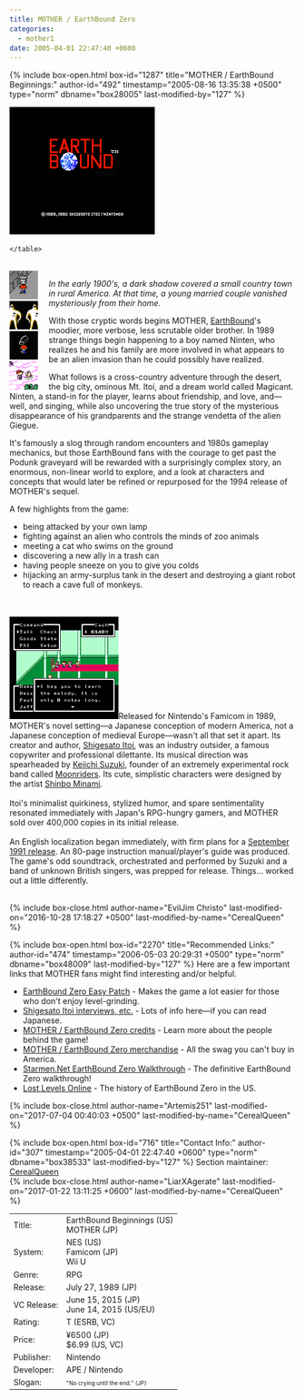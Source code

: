 ```yaml
---
title: MOTHER / EarthBound Zero
categories:
  - mother1
date: 2005-04-01 22:47:40 +0600
---
```

{% include box-open.html box-id="1287" title="MOTHER / EarthBound Beginnings:" author-id="492" timestamp="2005-08-16 13:35:38 +0500" type="norm" dbname="box28005" last-modified-by="127" %}
<div class="gameinfo">
	<img src="titleVC.png" alt="EarthBound Beginnings / MOTHER" />
	<table>
		<tr>
			<td class="label">Title:</td>
			<td>EarthBound Beginnings (US)<br />MOTHER (JP)</td>
		</tr>
		<tr>
			<td class="label">System:</td>
			<td>NES (US)<br />Famicom (JP)<br />Wii U</td>
		</tr>
		<tr>
			<td class="label">Genre:</td>
			<td>RPG</td>
		</tr>
		<tr>
			<td class="label">Release:</td>
			<td>July 27, 1989 (JP)</td>
		</tr>
		<tr>
			<td class="label">VC Release:</td>
			<td>June 15, 2015 (JP)<br />June 14, 2015 (US/EU)</td>
		</tr>
		<tr>
			<td class="label">Rating:</td>
			<td>T (ESRB, VC)</td>
		</tr>
		<tr>
			<td class="label">Price:</td>
			<td>¥6500 (JP)<br />$6.99 (US, VC)</td>
		</tr>
		<tr>
			<td class="label">Publisher:</td>
			<td>Nintendo</td>
		</tr>
		<tr>
			<td class="label">Developer:</td>
			<td>APE / Nintendo</td>
		</tr>
		<tr>
			<td class="label">Slogan:</td>
			<td><font size="1">"No crying until the end." (JP)</font></td>
		</tr>

	</table>
</div><br />
<div style="float: left; width: 55px; margin: 0 1em 0 0;">
<a class="picleft" href="images/screenshots/garbagepick.png" title="Free Bottle Rockets!"><img src="images/screenshots/garbagepickt.png" width="50" height="50" /></a><br /><a class="picleft" href="images/screenshots/finalstarmen.png" title="Last Starmen"><img src="images/screenshots/finalstarment.png" width="50" height="50" /></a><br /><a class="picleft" href="images/screenshots/nintenthegraverobber.png" title="Casket Opening"><img src="images/screenshots/nintenthegraverobbert.png" width="50" height="50" /></a><br /><a class="picleft" href="images/screenshots/swimcat.png" title="Swimming Cat"><img src="images/screenshots/swimcatt.png" width="50" height="50" /></a><br />
</div>
<p><em>In the early 1900's, a dark shadow covered a small country town in rural America. At that time, a young married couple vanished mysteriously from their home.</em></p>

<p>With those cryptic words begins MOTHER, <a href="http://starmen.net/mother2">EarthBound</a>'s moodier, more verbose, less scrutable older brother. In 1989 strange things begin happening to a boy named Ninten, who realizes he and his family are more involved in what appears to be an alien invasion than he could possibly have realized.</p>

<p>What follows is a cross-country adventure through the desert, the big city, ominous Mt. Itoi, and a dream world called Magicant. Ninten, a stand-in for the player, learns about friendship, and love, and—well, and singing, while also uncovering the true story of the mysterious disappearance of his grandparents and the strange vendetta of the alien Giegue.</p>

<p>It's famously a slog through random encounters and 1980s gameplay mechanics, but those EarthBound fans with the courage to get past the Podunk graveyard will be rewarded with a surprisingly complex story, an enormous, non-linear world to explore, and a look at characters and concepts that would later be refined or repurposed for the 1994 release of MOTHER's sequel.</p>

<p>
A few highlights from the game:
<ul>
 <li>being attacked by your own lamp</li>
 <li>fighting against an alien who controls the minds of zoo animals</li>
 <li>meeting a cat who swims on the ground</li>
 <li>discovering a new ally in a trash can</li>
 <li>having people sneeze on you to give you colds</li>
 <li>hijacking an army-surplus tank in the desert and destroying a giant robot to reach a cave full of monkeys.</li>
</ul>
<br /><br />
<img src="mary.png" width="192" height="180" alt="In-game MOTHER Screenshot" class="picright" />Released for Nintendo's Famicom in 1989, MOTHER's novel setting—a Japanese conception of modern America, not a Japanese conception of medieval Europe—wasn't all that set it apart. Its creator and author, <a href="http://starmen.net/credits/shigesatoitoi.php">Shigesato Itoi</a>, was an industry outsider, a famous copywriter and professional dilettante. Its musical direction was spearheaded by <a href="http://starmen.net/credits/keiichisuzuki.php">Keiichi Suzuki</a>, founder of an extremely experimental rock band called <a href="http://www.youtube.com/watch?v=pldpl5Zf_J4">Moonriders</a>. Its cute, simplistic characters were designed by the artist <a href="http://starmen.net/credits/shinbominami.php">Shinbo Minami</a>.<br />
<br />
Itoi's minimalist quirkiness, stylized humor, and spare sentimentality resonated immediately with Japan's RPG-hungry gamers, and MOTHER sold over 400,000 copies in its initial release.<br />
<br />
An English localization began immediately, with firm plans for a <a href="http://starmen.net/mother1/images/publication/eb0preview.jpg">September 1991 release</a>. An 80-page instruction manual/player's guide was produced. The game's odd soundtrack, orchestrated and performed by Suzuki and a band of unknown British singers, was prepped for release. Things… worked out a little differently. <br />
</p>
<br class="cleary" />
{% include box-close.html author-name="EvilJim Christo" last-modified-on="2016-10-28 17:18:27 +0500" last-modified-by-name="CerealQueen" %}

{% include box-open.html box-id="2270" title="Recommended Links:" author-id="474" timestamp="2006-05-03 20:29:31 +0500" type="norm" dbname="box48009" last-modified-by="127" %}
Here are a few important links that MOTHER fans might find interesting and/or helpful.<br />
<ul>
 <li><a href="/mother1/easypatch">EarthBound Zero Easy Patch</a> - Makes the game a lot easier for those who don't enjoy level-grinding.</li>

 <li><a href="http://www.1101.com/MOTHER/MOTHER.html">Shigesato Itoi interviews, etc.</a> - Lots of info here—if you can read Japanese.</li>

<li><a href="/credits/nes.php">MOTHER / EarthBound Zero credits</a> - Learn more about the people behind the game!</li>

<li><a href="/merchandise">MOTHER / EarthBound Zero merchandise</a> - All the swag you can't buy in America.</li>

<li><a href="http://walkthrough.starmen.net/earthbound0/">Starmen.Net EarthBound Zero Walkthrough</a> - The definitive EarthBound Zero walkthrough!</li>

<li><a href="http://www.lostlevels.org/200407/200407-earthbound.shtml">Lost Levels Online</a> - The history of EarthBound Zero in the US.</li>

</ul>
{% include box-close.html author-name="Artemis251" last-modified-on="2017-07-04 00:40:03 +0500" last-modified-by-name="CerealQueen" %}

{% include box-open.html box-id="716" title="Contact Info:" author-id="307" timestamp="2005-04-01 22:47:40 +0600" type="norm" dbname="box38533" last-modified-by="127" %}
<table1 />
Section maintainer:<br />
<table2 />
<a href="https://forum.starmen.net/members/CerealQueen">CerealQueen</a><br />
<table3 />
{% include box-close.html author-name="LiarXAgerate" last-modified-on="2017-01-22 13:11:25 +0600" last-modified-by-name="CerealQueen" %}
